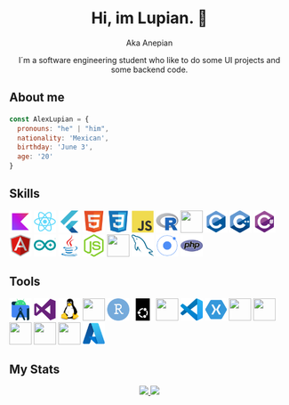 <div align="center"> 
  <h1>Hi, im Lupian. 👋</h1>
  <p>Aka Anepian</p>
  <p>I´m a software engineering student who like to do some UI projects and some backend code.</p>
</div>

## About me
```javascript
const AlexLupian = {
  pronouns: "he" | "him",
  nationality: 'Mexican',
  birthday: 'June 3',
  age: '20'
}
```

## Skills
<a href="https://kotlinlang.org/"><img src="https://github.com/devicons/devicon/blob/master/icons/kotlin/kotlin-original.svg" height="40" width="40"></a>
<a href="https://reactnative.dev/"><img src="https://github.com/devicons/devicon/blob/master/icons/react/react-original.svg" height="40" width="40"></a>
<a href="https://flutter.dev/"><img src="https://github.com/devicons/devicon/blob/master/icons/flutter/flutter-original.svg" height="40" width="40"></a>
<a href="https://lenguajehtml.com/html/"><img src="https://github.com/devicons/devicon/blob/master/icons/html5/html5-original.svg" height="40" width="40"></a>
<a href="https://www.w3schools.com/Css/"><img src="https://github.com/devicons/devicon/blob/master/icons/css3/css3-original.svg" height="40" width="40"></a>
<a href="https://developer.mozilla.org/es/docs/Learn/JavaScript/First_steps/What_is_JavaScript"><img src="https://github.com/devicons/devicon/blob/master/icons/javascript/javascript-original.svg" height="40" width="40"></a>
<a href="https://www.r-project.org/"><img src="https://github.com/devicons/devicon/blob/master/icons/r/r-original.svg" height="40" width="40"></a>
<a href="https://dotnet.microsoft.com/en-us/apps/maui"><img src="https://styles.redditmedia.com/t5_2odyx7/styles/communityIcon_19sk0x18irz41.png" height="40" width="40"></a>
<a href="https://es.wikipedia.org/wiki/El_lenguaje_de_programaci%C3%B3n_C"><img src="https://github.com/devicons/devicon/blob/master/icons/c/c-original.svg" height="40" width="40"></a>
<a href="https://www.cs.cmu.edu/afs/cs.cmu.edu/academic/class/15211/spring.96/www/cxxbasics_one.html"><img src="https://github.com/devicons/devicon/blob/master/icons/cplusplus/cplusplus-original.svg" height="40" width="40"></a>
<a href="https://dotnet.microsoft.com/es-es/languages/csharp"><img src="https://github.com/devicons/devicon/blob/master/icons/csharp/csharp-original.svg" height="40" width="40"></a>
<a href="https://angular.io/"><img src="https://github.com/devicons/devicon/blob/master/icons/angularjs/angularjs-original.svg" height="40" width="40"></a>
<a href="https://www.arduino.cc/"><img src="https://github.com/devicons/devicon/blob/master/icons/arduino/arduino-original.svg" height="40" width="40"></a>
<a href="https://www.java.com/es/"><img src="https://github.com/devicons/devicon/blob/master/icons/java/java-original.svg" height="40" width="40"></a>
<a href="https://nodejs.org/en"><img src="https://github.com/devicons/devicon/blob/master/icons/nodejs/nodejs-original.svg" height="40" width="40"></a>
<a href="https://cordova.apache.org/"><img src="https://th.bing.com/th/id/R.0d4b16ee9693fee2085df85279d91bdb?rik=UQRDIR6xgUUv7Q&pid=ImgRaw&r=0" height="40" width="40"></a>
<a href="https://www.mysql.com/"><img src="https://github.com/devicons/devicon/blob/master/icons/mysql/mysql-original.svg" height="40" width="40"></a>
<a href="https://ionicframework.com/"><img src="https://github.com/devicons/devicon/blob/master/icons/ionic/ionic-original.svg" height="40" width="40"></a>
<a href="https://www.php.net/"><img src="https://github.com/devicons/devicon/blob/master/icons/php/php-original.svg" height="40" width="40"></a>

## Tools
<a href="https://developer.android.com/studio?hl=es-419"><img src="https://github.com/devicons/devicon/blob/master/icons/androidstudio/androidstudio-original.svg" height="40" width="40"></a>
<a href="https://visualstudio.microsoft.com/"><img src="https://github.com/devicons/devicon/blob/master/icons/visualstudio/visualstudio-plain.svg" height="40" width="40"></a>
<a href="https://www.linux.org/pages/download/"><img src="https://github.com/devicons/devicon/blob/master/icons/linux/linux-original.svg" height="40" width="40"></a>
<a href="https://expo.io"><img src="https://seeklogo.com/images/E/expo-go-app-logo-BBBE394CB8-seeklogo.com.png" height="40" width="40"></a>
<a href="https://www.rstudio.com/categories/rstudio-ide/"><img src="https://github.com/devicons/devicon/blob/master/icons/rstudio/rstudio-original.svg" height="40" width="40"></a>
<a href="https://ubuntu.com/"><img src="https://github.com/devicons/devicon/blob/master/icons/ubuntu/ubuntu-plain.svg" height="40" width="40"></a>
<a href="https://www.kali.org/"><img src="https://www.freelogovectors.net/wp-content/uploads/2021/12/kali-logo-freelogovectors.net_-400x400.png" height="40" width="40"></a>
<a href="https://code.visualstudio.com/"><img src="https://github.com/devicons/devicon/blob/master/icons/vscode/vscode-original.svg" height="40" width="40"></a>
<a href="https://dotnet.microsoft.com/en-us/apps/xamarin"><img src="https://github.com/devicons/devicon/blob/master/icons/xamarin/xamarin-original.svg" height="40" width="40"></a>
<a href="https://replit.com/"><img src="https://th.bing.com/th/id/R.c3aee6f5bf4fbbd90c78097d25ed04d3?rik=hBtx9IKolm8flw&pid=ImgRaw&r=0" height="40" width="40"></a>
<a href="https://www.postman.com/"><img src="https://th.bing.com/th/id/R.fbfb57a181ce251926d686d12e6cee5a?rik=QrR9%2ba7s0QI3uQ&pid=ImgRaw&r=0" height="40" width="40"></a>
<a href="https://www.virtualbox.org/"><img src="https://thenekodark.com/wp-content/uploads/2017/06/virtualbox-1024x1024.png" height="40" width="40"></a>
<a href="https://www.vmware.com/"><img src="https://logodix.com/logo/652495.png" height="40" width="40"></a>
<a href="https://www.atlassian.com/es/software/jira"><img src="https://www.pngfind.com/pngs/m/432-4329261_jira-software-logo-jira-logo-hd-png-download.png" height="40" width="40"></a>
<a href="https://azure.microsoft.com/es-es/"><img src="https://raw.githubusercontent.com/devicons/devicon/55609aa5bd817ff167afce0d965585c92040787a/icons/azure/azure-original.svg" height="40" width="40"></a>

## My Stats
<p align="center">
<a href="https://github.com/ArisGuimera">
  <img height="180em" src="https://github-readme-stats-eight-theta.vercel.app/api?username=Anepian&show_icons=true&theme=algolia&include_all_commits=true&count_private=true"/>
  <img height="180em" src="https://github-readme-stats-eight-theta.vercel.app/api/top-langs/?username=Anepian&layout=compact&langs_count=8&theme=algolia"/>
</a>
</p>
<!--
**Anepian/Anepian** is a ✨ _special_ ✨ repository because its `README.md` (this file) appears on your GitHub profile.

Here are some ideas to get you started:

- 🔭 I’m currently working on ...
- 🌱 I’m currently learning ...
- 👯 I’m looking to collaborate on ...
- 🤔 I’m looking for help with ...
- 💬 Ask me about ...
- 📫 How to reach me: ...
- 😄 Pronouns: ...
- ⚡ Fun fact: ...
-->
